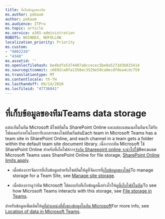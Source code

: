 ```yaml
---
title: ที่เก็บข้อมูลของทีม
ms.author: pebaum
author: pebaum
ms.audience: ITPro
ms.topic: article
ms.service: o365-administration
ROBOTS: NOINDEX, NOFOLLOW
localization_priority: Priority
ms.custom:
- "9002239"
- "4348"
ms.assetid: ''
ms.openlocfilehash: be4bdfe5374407a8ccecec5be8a5273d3b825414
ms.sourcegitcommit: c6692ce0fa1358ec3529e59ca0ecdfdea4cdc759
ms.translationtype: MT
ms.contentlocale: th-TH
ms.lasthandoff: 09/14/2020
ms.locfileid: "47736841"
---
```

# <a name="teams-data-storage"></a><span data-ttu-id="bcde0-102">ที่เก็บข้อมูลของทีม</span><span class="sxs-lookup"><span data-stu-id="bcde0-102">Teams data storage</span></span>

<span data-ttu-id="bcde0-103">แต่ละทีมในทีม Microsoft มีไซต์ทีมใน SharePoint Online และแต่ละแชนเนลในทีมจะได้รับโฟลเดอร์ภายในไลบรารีเอกสารของไซต์ทีมเริ่มต้น</span><span class="sxs-lookup"><span data-stu-id="bcde0-103">Each team in Microsoft Teams has a team site in SharePoint Online, and each channel in a team gets a folder within the default team site document library.</span></span> <span data-ttu-id="bcde0-104">เนื่องจากทีม Microsoft ใช้ SharePoint Online สำหรับที่เก็บไฟล์การ[จำกัด Sharepoint online จะนำไปใช้](https://docs.microsoft.com/microsoftteams/limits-specifications-teams#storage)</span><span class="sxs-lookup"><span data-stu-id="bcde0-104">Because Microsoft Teams uses SharePoint Online for file storage, [SharePoint Online limits apply](https://docs.microsoft.com/microsoftteams/limits-specifications-teams#storage).</span></span>

- <span data-ttu-id="bcde0-105">เมื่อต้องการจัดการที่เก็บข้อมูลสำหรับไซต์ทีมให้ดูที่จัดการที่[เก็บข้อมูลของไซต์](https://docs.microsoft.com/sharepoint/manage-site-collection-storage-limits#manage-individual-site-storage-limits)</span><span class="sxs-lookup"><span data-stu-id="bcde0-105">To manage storage for a Team Site, see [Manage site storage](https://docs.microsoft.com/sharepoint/manage-site-collection-storage-limits#manage-individual-site-storage-limits).</span></span>

- <span data-ttu-id="bcde0-106">เมื่อต้องการดูว่าทีม Microsoft โต้ตอบกับที่เก็บข้อมูลนี้อย่างไรให้ดู[ที่เก็บไฟล์ในทีม](https://support.office.com/article/file-storage-in-teams-df5cc0a5-d1bb-414c-8870-46c6eb76686a)</span><span class="sxs-lookup"><span data-stu-id="bcde0-106">To see how Microsoft Teams interacts with this storage, see [File storage in Teams](https://support.office.com/article/file-storage-in-teams-df5cc0a5-d1bb-414c-8870-46c6eb76686a).</span></span>

<span data-ttu-id="bcde0-107">สำหรับข้อมูลเพิ่มเติมให้ดู[ที่ตำแหน่งที่ตั้งของข้อมูลในทีม Microsoft](https://docs.microsoft.com/microsoftteams/location-of-data-in-teams)</span><span class="sxs-lookup"><span data-stu-id="bcde0-107">For more info, see [Location of data in Microsoft Teams](https://docs.microsoft.com/microsoftteams/location-of-data-in-teams).</span></span>
